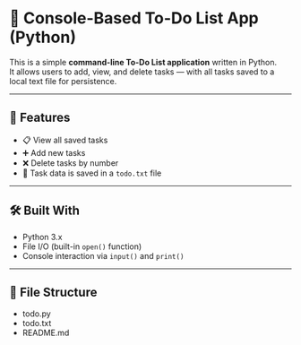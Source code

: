 # 📝 Console-Based To-Do List App (Python)

This is a simple **command-line To-Do List application** written in Python.  
It allows users to add, view, and delete tasks — with all tasks saved to a local text file for persistence.

---

## 🚀 Features

- 📋 View all saved tasks
- ➕ Add new tasks
- ❌ Delete tasks by number
- 💾 Task data is saved in a `todo.txt` file

---

## 🛠 Built With

- Python 3.x
- File I/O (built-in `open()` function)
- Console interaction via `input()` and `print()`

---

## 📂 File Structure

- todo.py 
- todo.txt 
- README.md 
